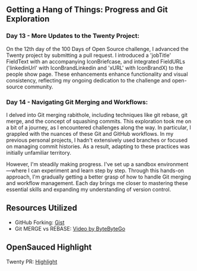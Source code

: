 ## Getting a Hang of Things: Progress and Git Exploration

### Day 13 - More Updates to the Twenty Project:

On the 12th day of the 100 Days of Open Source challenge, I advanced the Twenty project by submitting a pull request. I introduced a 'jobTitle' FieldText with an accompanying IconBriefcase, and integrated FieldURLs ('linkedinUrl' with IconBrandLinkedin and 'xURL' with IconBrandX) to the people show page. These enhancements enhance functionality and visual consistency, reflecting my ongoing dedication to the challenge and open-source community.

### Day 14 - Navigating Git Merging and Workflows:

I delved into Git merging rabithole, including techniques like git rebase, git merge, and the concept of squashing commits. This exploration took me on a bit of a journey, as I encountered challenges along the way. In particular, I grappled with the nuances of these Git and GitHub workflows. In my previous personal projects, I hadn't extensively used branches or focused on managing commit histories. As a result, adapting to these practices was initially unfamiliar territory.

However, I'm steadily making progress. I've set up a sandbox environment—where I can experiment and learn step by step. Through this hands-on approach, I'm gradually getting a better grasp of how to handle Git merging and workflow management. Each day brings me closer to mastering these essential skills and expanding my understanding of version control.

## Resources Utilized

- GitHub Forking: [Gist](https://gist.github.com/kelvinyelyen/starred)
- Git MERGE vs REBASE: [Video by ByteByteGo](https://www.youtube.com/watch?v=0chZFIZLR_0)

## OpenSauced Highlight

Twenty PR: [Highlight](https://insights.opensauced.pizza/feed/397)